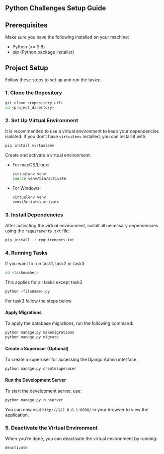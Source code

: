 Python Challenges Setup Guide
---


## Prerequisites

Make sure you have the following installed on your machine:
- Python (>= 3.6)
- pip (Python package installer)

## Project Setup

Follow these steps to set up and run the tasks:

### 1. Clone the Repository

```bash
git clone <repository_url>
cd <project_directory>
```

### 2. Set Up Virtual Environment

It is recommended to use a virtual environment to keep your dependencies isolated. If you don’t have `virtualenv` installed, you can install it with:

```bash
pip install virtualenv
```

Create and activate a virtual environment:

- For macOS/Linux:
    ```bash
    virtualenv venv
    source venv/bin/activate
    ```

- For Windows:
    ```bash
    virtualenv venv
    venv\Scripts\activate
    ```

### 3. Install Dependencies

After activating the virtual environment, install all necessary dependencies using the `requirements.txt` file:

```bash
pip install -r requirements.txt
```

### 4. Running Tasks

If you want to run task1, task2 or task3

```bash
cd <tasknumber>
```

This applies for all tasks except task3
```bash
python <filename>.py
```

For task3 follow the steps below

#### Apply Migrations

To apply the database migrations, run the following command:

```bash
python manage.py makemigrations
python manage.py migrate
```

#### Create a Superuser (Optional)

To create a superuser for accessing the Django Admin interface:

```bash
python manage.py createsuperuser
```

#### Run the Development Server

To start the development server, use:

```bash
python manage.py runserver
```

You can now visit `http://127.0.0.1:8000/` in your browser to view the application.

### 5. Deactivate the Virtual Environment

When you're done, you can deactivate the virtual environment by running:

```bash
deactivate
```
